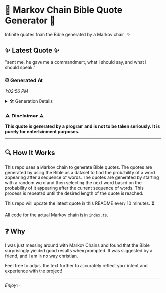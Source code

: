 # 📖 Markov Chain Bible Quote Generator 📖

Infinite quotes from the Bible generated by a Markov chain. ✨

## ✨ Latest Quote ✨
"sent me, he gave me a commandment, what i should say, and what i should speak."

### ⏰ Generated At
*1:02:56 PM*

<details>
    <summary>🛠️ Generation Details</summary>
    <p>
        <strong>🌱 Seed:</strong> sent<br>
        <strong>🔄 Iterations:</strong> 15<br>
        <strong>📜 Context History:</strong><br>[ sent ]: me,<br>[ sent, me, ]: he<br>[ sent, me,, he ]: gave<br>[ sent, me,, he, gave ]: me<br>[ sent, me,, he, gave, me ]: a<br>[ sent, me,, he, gave, me, a ]: commandment,<br>[ me,, he, gave, me, a, commandment, ]: what<br>[ he, gave, me, a, commandment,, what ]: i<br>[ gave, me, a, commandment,, what, i ]: should<br>[ me, a, commandment,, what, i, should ]: say,<br>[ a, commandment,, what, i, should, say, ]: and<br>[ commandment,, what, i, should, say,, and ]: what<br>[ what, i, should, say,, and, what ]: i<br>[ i, should, say,, and, what, i ]: should<br>[ should, say,, and, what, i, should ]: speak.<br>
    </p>
</details>

### ⚠️ Disclaimer ⚠️
**This quote is generated by a program and is not to be taken seriously. It is purely for entertainment purposes.**

---

## 🔍 How It Works

This repo uses a Markov chain to generate Bible quotes. The quotes are generated by using the Bible as a dataset to find the probability of a word appearing after a sequence of words. The quotes are generated by starting with a random word and then selecting the next word based on the probability of it appearing after the current sequence of words. This process is repeated until the desired length of the quote is reached.

This repo will update the latest quote in this README every 10 minutes. ⏳

All code for the actual Markov chain is in `index.ts`.

## ❓ Why

I was just messing around with Markov Chains and found that the Bible surprisingly yielded good results when prompted. 
It was suggested by a friend, and I am in no way christian.

Feel free to adjust the text further to accurately reflect your intent and experience with the project!

---

*Enjoy*✨
